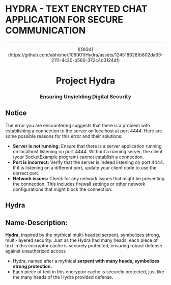 # HYDRA - TEXT ENCRYTED CHAT APPLICATION FOR SECURE COMMUNICATION
******************************************************************
<div align="center">
  ![OIG4](https://github.com/abhishek106001/Hydra/assets/124518628/b802da63-2111-4c30-b560-372c4d3124df)
</div>

<h1 align="center">Project Hydra</h1>
<h3 align="center">Ensuring Unyielding Digital Security</h3>


## Notice
The error you are encountering suggests that there is a problem with establishing a connection to the server on localhost at port 4444. Here are some possible reasons for this error and their solutions:
- **Server is not running:** Ensure that there is a server application running on localhost listening on port 4444. Without a running server, the client (your SocketExample program) cannot establish a connection.
- **Port is incorrect:** Verify that the server is indeed listening on port 4444. If it is listening on a different port, update your client code to use the correct port.
- **Network issues:** Check for any network issues that might be preventing the connection. This includes firewall settings or other network configurations that might block the connection.














## Hydra
## Name-Description:
**Hydra,** inspired by the mythical multi-headed serpent, symbolizes strong, multi-layered security. Just as the Hydra had many heads, each piece of text in this encryptor cache is securely protected, ensuring robust defense against unauthorized access

- Hydra, named after a mythical **serpent with many heads, symbolizes strong protection.**
- Each piece of text in this encryptor cache is securely protected, just like the many heads of the Hydra provided defense.

